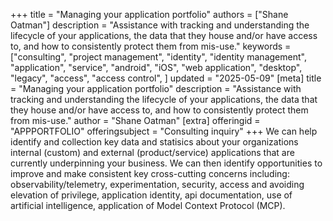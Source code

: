 +++
title = "Managing your application portfolio"
authors = ["Shane Oatman"]
description = "Assistance with tracking and understanding the lifecycle of your applications, the data that they house and/or have access to, and how to consistently protect them from mis-use."
keywords = ["consulting", "project management", "identity", "identity management", "application", "service", "android", "iOS", "web application", "desktop", "legacy", "access", "access control", ]
updated = "2025-05-09"
[meta]
    title = "Managing your application portfolio"
    description = "Assistance with tracking and understanding the lifecycle of your applications, the data that they house and/or have access to, and how to consistently protect them from mis-use."
    author = "Shane Oatman"
[extra]
offeringid = "APPPORTFOLIO"
offeringsubject = "Consulting inquiry"
+++
We can help identify and collection key data and statisics about your organizations internal (custom) and external (product/service) applications that are currently underpinning your business.  We can then identify opportunities to improve and make consistent key cross-cutting concerns including: observability/telemetry, experimentation, security, access and avoiding elevation of privilege, application identity, api documentation, use of artificial intelligence, application of Model Context Protocol (MCP).
